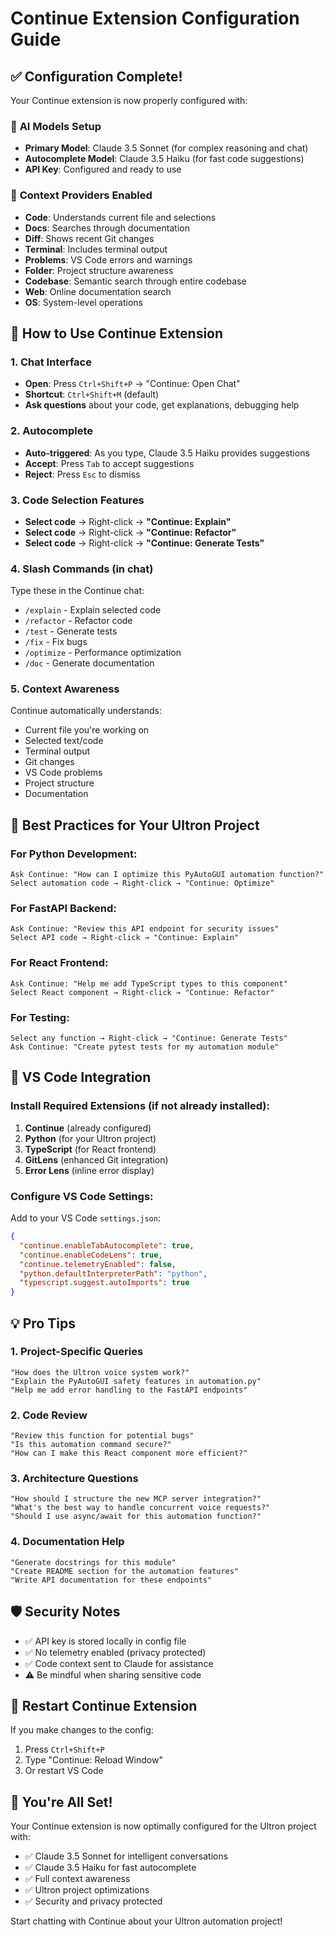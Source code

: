 # Continue Extension Configuration Guide

## ✅ Configuration Complete!

Your Continue extension is now properly configured with:

### 🤖 **AI Models Setup**
- **Primary Model**: Claude 3.5 Sonnet (for complex reasoning and chat)
- **Autocomplete Model**: Claude 3.5 Haiku (for fast code suggestions)
- **API Key**: Configured and ready to use

### 🧠 **Context Providers Enabled**
- **Code**: Understands current file and selections
- **Docs**: Searches through documentation  
- **Diff**: Shows recent Git changes
- **Terminal**: Includes terminal output
- **Problems**: VS Code errors and warnings
- **Folder**: Project structure awareness
- **Codebase**: Semantic search through entire codebase
- **Web**: Online documentation search
- **OS**: System-level operations

## 🚀 **How to Use Continue Extension**

### 1. **Chat Interface**
- **Open**: Press `Ctrl+Shift+P` → "Continue: Open Chat"
- **Shortcut**: `Ctrl+Shift+M` (default)
- **Ask questions** about your code, get explanations, debugging help

### 2. **Autocomplete**
- **Auto-triggered**: As you type, Claude 3.5 Haiku provides suggestions
- **Accept**: Press `Tab` to accept suggestions
- **Reject**: Press `Esc` to dismiss

### 3. **Code Selection Features**
- **Select code** → Right-click → **"Continue: Explain"**
- **Select code** → Right-click → **"Continue: Refactor"**
- **Select code** → Right-click → **"Continue: Generate Tests"**

### 4. **Slash Commands** (in chat)
Type these in the Continue chat:
- `/explain` - Explain selected code
- `/refactor` - Refactor code
- `/test` - Generate tests
- `/fix` - Fix bugs
- `/optimize` - Performance optimization
- `/doc` - Generate documentation

### 5. **Context Awareness**
Continue automatically understands:
- Current file you're working on
- Selected text/code
- Terminal output
- Git changes
- VS Code problems
- Project structure
- Documentation

## 🎯 **Best Practices for Your Ultron Project**

### For Python Development:
```
Ask Continue: "How can I optimize this PyAutoGUI automation function?"
Select automation code → Right-click → "Continue: Optimize"
```

### For FastAPI Backend:
```
Ask Continue: "Review this API endpoint for security issues"
Select API code → Right-click → "Continue: Explain"
```

### For React Frontend:
```
Ask Continue: "Help me add TypeScript types to this component"
Select React component → Right-click → "Continue: Refactor"
```

### For Testing:
```
Select any function → Right-click → "Continue: Generate Tests"
Ask Continue: "Create pytest tests for my automation module"
```

## 🔧 **VS Code Integration**

### Install Required Extensions (if not already installed):
1. **Continue** (already configured)
2. **Python** (for your Ultron project)
3. **TypeScript** (for React frontend)
4. **GitLens** (enhanced Git integration)
5. **Error Lens** (inline error display)

### Configure VS Code Settings:
Add to your VS Code `settings.json`:
```json
{
  "continue.enableTabAutocomplete": true,
  "continue.enableCodeLens": true,
  "continue.telemetryEnabled": false,
  "python.defaultInterpreterPath": "python",
  "typescript.suggest.autoImports": true
}
```

## 💡 **Pro Tips**

### 1. **Project-Specific Queries**
```
"How does the Ultron voice system work?"
"Explain the PyAutoGUI safety features in automation.py"
"Help me add error handling to the FastAPI endpoints"
```

### 2. **Code Review**
```
"Review this function for potential bugs"
"Is this automation command secure?"
"How can I make this React component more efficient?"
```

### 3. **Architecture Questions**
```
"How should I structure the new MCP server integration?"
"What's the best way to handle concurrent voice requests?"
"Should I use async/await for this automation function?"
```

### 4. **Documentation Help**
```
"Generate docstrings for this module"
"Create README section for the automation features"
"Write API documentation for these endpoints"
```

## 🛡️ **Security Notes**

- ✅ API key is stored locally in config file
- ✅ No telemetry enabled (privacy protected)
- ✅ Code context sent to Claude for assistance
- ⚠️ Be mindful when sharing sensitive code

## 🔄 **Restart Continue Extension**

If you make changes to the config:
1. Press `Ctrl+Shift+P`
2. Type "Continue: Reload Window"
3. Or restart VS Code

## 🎉 **You're All Set!**

Your Continue extension is now optimally configured for the Ultron project with:
- ✅ Claude 3.5 Sonnet for intelligent conversations
- ✅ Claude 3.5 Haiku for fast autocomplete
- ✅ Full context awareness
- ✅ Ultron project optimizations
- ✅ Security and privacy protected

Start chatting with Continue about your Ultron automation project!
